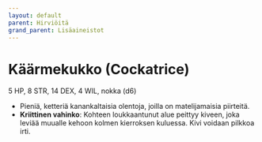 ```yaml
---
layout: default
parent: Hirviöitä
grand_parent: Lisäaineistot
---
```


# Käärmekukko (Cockatrice)

5 HP, 8 STR, 14 DEX, 4 WIL, nokka (d6)

- Pieniä, ketteriä kanankaltaisia olentoja, joilla on matelijamaisia piirteitä.
- **Kriittinen vahinko**: Kohteen loukkaantunut alue peittyy kiveen, joka leviää muualle kehoon kolmen kierroksen kuluessa. Kivi voidaan pilkkoa irti.

